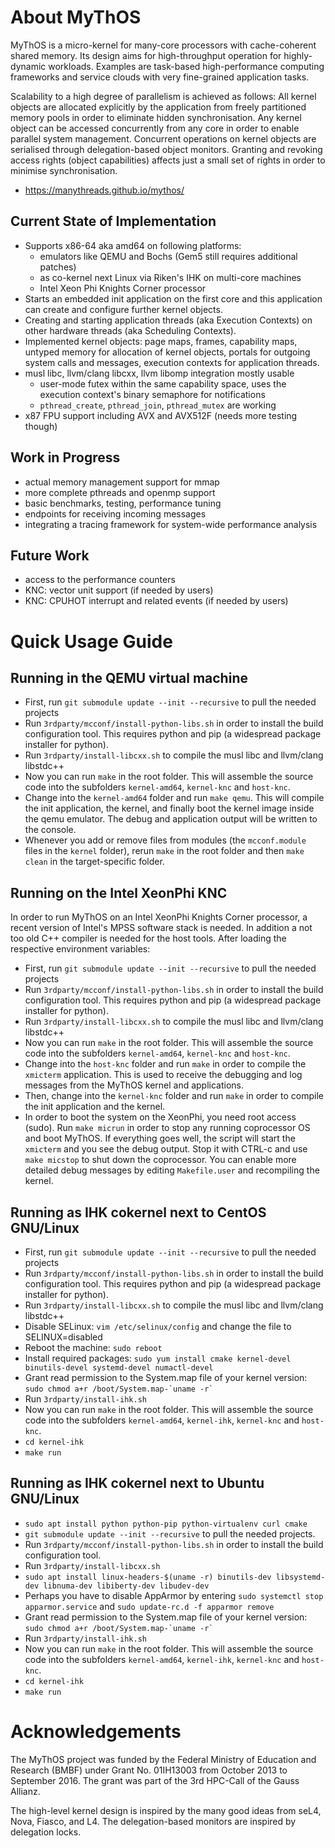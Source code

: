 # About MyThOS

MyThOS is a micro-kernel for many-core processors with cache-coherent
shared memory. Its design aims for high-throughput operation for
highly-dynamic workloads. Examples are task-based high-performance
computing frameworks and service clouds with very fine-grained
application tasks.

Scalability to a high degree of parallelism is achieved as follows:
All kernel objects are allocated explicitly by the application from
freely partitioned memory pools in order to eliminate hidden
synchronisation. Any kernel object can be accessed concurrently from
any core in order to enable parallel system management. Concurrent
operations on kernel objects are serialised through delegation-based
object monitors. Granting and revoking access rights (object
capabilities) affects just a small set of rights in order to minimise
synchronisation.

* https://manythreads.github.io/mythos/

## Current State of Implementation

* Supports x86-64 aka amd64 on following platforms:
    * emulators like QEMU and Bochs (Gem5 still requires additional patches)
    * as co-kernel next Linux via Riken's IHK on multi-core machines
    * Intel Xeon Phi Knights Corner processor
* Starts an embedded init application on the first core and this
  application can create and configure further kernel objects.
* Creating and starting application threads (aka Execution Contexts)
  on other hardware threads (aka Scheduling Contexts).
* Implemented kernel objects: page maps, frames, capability maps,
  untyped memory for allocation of kernel objects,
  portals for outgoing system calls and messages,
  execution contexts for application threads.
* musl libc, llvm/clang libcxx, llvm libomp integration mostly usable
    * user-mode futex within the same capability space, uses the execution context's binary semaphore for notifications
    * `pthread_create`, `pthread_join`, `pthread_mutex` are working
* x87 FPU support including AVX and AVX512F (needs more testing though)

## Work in Progress

* actual memory management support for mmap
* more complete pthreads and openmp support
* basic benchmarks, testing, performance tuning
* endpoints for receiving incoming messages
* integrating a tracing framework for system-wide performance analysis

## Future Work

* access to the performance counters
* KNC: vector unit support (if needed by users)
* KNC: CPUHOT interrupt and related events (if needed by users)

# Quick Usage Guide

## Running in the QEMU virtual machine

* First, run `git submodule update --init --recursive` to pull the needed projects
* Run `3rdparty/mcconf/install-python-libs.sh` in order to install the build configuration tool. This requires python and pip (a widespread package installer for python).
* Run `3rdparty/install-libcxx.sh` to compile the musl libc and llvm/clang libstdc++
* Now you can run `make` in the root folder. This will assemble the source code into the subfolders `kernel-amd64`, `kernel-knc` and `host-knc`.
* Change into the `kernel-amd64` folder and run `make qemu`. This will compile the init application, the kernel, and finally boot the kernel image inside the qemu emulator. The debug and application output will be written to the console.
* Whenever you add or remove files from modules (the `mcconf.module` files in the `kernel` folder), rerun `make` in the root folder and then `make clean` in the target-specific folder.

## Running on the Intel XeonPhi KNC

In order to run MyThOS on an Intel XeonPhi Knights Corner processor, a recent version of Intel's MPSS software stack is needed. In addition a not too old C++ compiler is needed for the host tools. After loading the respective environment variables:
* First, run `git submodule update --init --recursive` to pull the needed projects
* Run `3rdparty/mcconf/install-python-libs.sh` in order to install the build configuration tool. This requires python and pip (a widespread package installer for python).
* Run `3rdparty/install-libcxx.sh` to compile the musl libc and llvm/clang libstdc++
* Now you can run `make` in the root folder. This will assemble the source code into the subfolders `kernel-amd64`, `kernel-knc` and `host-knc`.
* Change into the `host-knc` folder and run `make` in order to compile the `xmicterm` application. This is used to receive the debugging and log messages from the MyThOS kernel and applications.
* Then, change into the `kernel-knc` folder and run `make` in order to compile the init application and the kernel.
* In order to boot the system on the XeonPhi, you need root access (sudo). Run `make micrun` in order to stop any running coprocessor OS and boot MyThOS. If everything goes well, the script will start the `xmicterm` and you see the debug output. Stop it with CTRL-c and use `make micstop` to shut down the coprocessor. You can enable more detailed debug messages by editing `Makefile.user` and recompiling the kernel.

## Running as IHK cokernel next to CentOS GNU/Linux

* First, run `git submodule update --init --recursive` to pull the needed projects
* Run `3rdparty/mcconf/install-python-libs.sh` in order to install the build configuration tool. This requires python and pip (a widespread package installer for python).
* Run `3rdparty/install-libcxx.sh` to compile the musl libc and llvm/clang libstdc++
* Disable SELinux: `vim /etc/selinux/config` and change the file to SELINUX=disabled
* Reboot the machine: `sudo reboot`
* Install required packages: `sudo yum install cmake kernel-devel binutils-devel systemd-devel numactl-devel`
* Grant read permission to the System.map file of your kernel version: ``sudo chmod a+r /boot/System.map-`uname -r` ``
* Run `3rdparty/install-ihk.sh`
* Now you can run `make` in the root folder. This will assemble the source code into the subfolders `kernel-amd64`, `kernel-ihk`, `kernel-knc` and `host-knc`.
* `cd kernel-ihk`
* `make run`

## Running as IHK cokernel next to Ubuntu GNU/Linux

* `sudo apt install python python-pip python-virtualenv curl cmake`
* `git submodule update --init --recursive` to pull the needed projects.
* Run `3rdparty/mcconf/install-python-libs.sh` in order to install the build configuration tool.
* Run `3rdparty/install-libcxx.sh`
* `sudo apt install linux-headers-$(uname -r) binutils-dev libsystemd-dev libnuma-dev libiberty-dev libudev-dev`
* Perhaps you have to disable AppArmor by entering `sudo systemctl stop apparmor.service` and `sudo update-rc.d -f apparmor remove`
* Grant read permission to the System.map file of your kernel version: ``sudo chmod a+r /boot/System.map-`uname -r` ``
* Run `3rdparty/install-ihk.sh`
* Now you can run `make` in the root folder. This will assemble the source code into the subfolders `kernel-amd64`, `kernel-ihk`, `kernel-knc` and `host-knc`.
* `cd kernel-ihk`
* `make run`

# Acknowledgements

The MyThOS project was funded by the Federal Ministry of Education and Research (BMBF) under Grant No. 01IH13003 from October 2013 to September 2016. The grant was part of the 3rd HPC-Call of the Gauss Allianz.

The high-level kernel design is inspired by the many good ideas from seL4, Nova, Fiasco, and L4. The delegation-based monitors are inspired by delegation locks.
